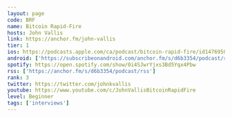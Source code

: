 ```yaml
---
layout: page
code: BRF
name: Bitcoin Rapid-Fire
hosts: John Vallis
link: https://anchor.fm/john-vallis
tier: 1
ios: https://podcasts.apple.com/ca/podcast/bitcoin-rapid-fire/id1476958861
android: ['https://subscribeonandroid.com/anchor.fm/s/d6b3354/podcast/rss']
spotify: https://open.spotify.com/show/0i4SJwrYjxs3Bd5Yqx4Pbw
rss: ['https://anchor.fm/s/d6b3354/podcast/rss']
rank: 3
twitter: https://twitter.com/johnkvallis
youtube: https://www.youtube.com/c/JohnVallisBitcoinRapidFire
level: Beginner
tags: ['interviews']
---
```

